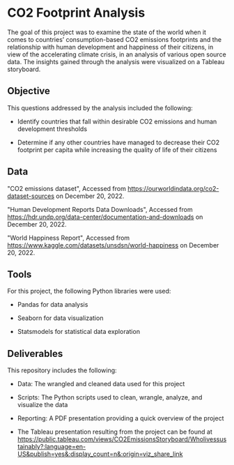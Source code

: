 CO2 Footprint Analysis
==================

The goal of this project was to examine the state of the world when it comes to countries’ consumption-based CO2 emissions footprints and the relationship with human development and happiness of their citizens, in view of the accelerating climate crisis, in an analysis of various open source data. The insights gained through the analysis were visualized on a Tableau storyboard.

Objective
---------

This questions addressed by the analysis included the following:

-   Identify countries that fall within desirable CO2 emissions and human development thresholds

-   Determine if  any other countries have managed to decrease their CO2 footprint per capita while increasing the quality of life of their citizens


Data
----

"CO2 emissions dataset", Accessed from https://ourworldindata.org/co2-dataset-sources on December 20, 2022.

"Human Development Reports Data Downloads", Accessed from https://hdr.undp.org/data-center/documentation-and-downloads on December 20, 2022.

"World Happiness Report", Accessed from https://www.kaggle.com/datasets/unsdsn/world-happiness on December 20, 2022.


Tools
-----

For this project, the following Python libraries were used:

-   Pandas for data analysis

-   Seaborn for data visualization

-  Statsmodels for statistical data exploration

Deliverables
------------

This repository includes the following:

-   Data: The wrangled and cleaned data used for this project

-   Scripts: The Python scripts used to clean, wrangle, analyze, and visualize the data

-   Reporting: A PDF presentation providing a quick overview of the project

-   The Tableau presentation resulting from the project can be found at https://public.tableau.com/views/CO2EmissionsStoryboard/Wholivessustainably?:language=en-US&publish=yes&:display_count=n&:origin=viz_share_link

